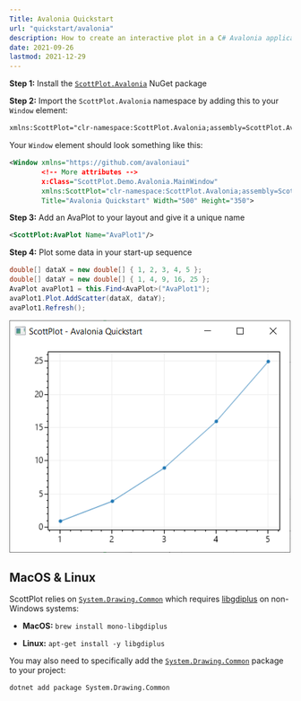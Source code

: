 ```yaml
---
Title: Avalonia Quickstart
url: "quickstart/avalonia"
description: How to create an interactive plot in a C# Avalonia application
date: 2021-09-26
lastmod: 2021-12-29
---
```


**Step 1:** Install the [`ScottPlot.Avalonia`](https://www.nuget.org/packages/ScottPlot.Avalonia) NuGet package

**Step 2:** Import the `ScottPlot.Avalonia` namespace by adding this to your `Window` element:

```xml
xmlns:ScottPlot="clr-namespace:ScottPlot.Avalonia;assembly=ScottPlot.Avalonia"
```

Your `Window` element should look something like this:

```xml
<Window xmlns="https://github.com/avaloniaui"
        <!-- More attributes -->
        x:Class="ScottPlot.Demo.Avalonia.MainWindow"
        xmlns:ScottPlot="clr-namespace:ScottPlot.Avalonia;assembly=ScottPlot.Avalonia"
        Title="Avalonia Quickstart" Width="500" Height="350">
```


**Step 3:** Add an AvaPlot to your layout and give it a unique name
```xml
<ScottPlot:AvaPlot Name="AvaPlot1"/>
```

**Step 4:** Plot some data in your start-up sequence

```cs
double[] dataX = new double[] { 1, 2, 3, 4, 5 };
double[] dataY = new double[] { 1, 4, 9, 16, 25 };
AvaPlot avaPlot1 = this.Find<AvaPlot>("AvaPlot1");
avaPlot1.Plot.AddScatter(dataX, dataY);
avaPlot1.Refresh();
```

<img src="scottplot-quickstart-avalonia.png" class="d-block mx-auto shadow my-5">

## MacOS & Linux

ScottPlot relies on [`System.Drawing.Common`](https://www.nuget.org/packages/System.Drawing.Common) which requires [libgdiplus](https://www.mono-project.com/docs/gui/libgdiplus/) on non-Windows systems:

* **MacOS:** `brew install mono-libgdiplus`

* **Linux:** `apt-get install -y libgdiplus`

You may also need to specifically add the [`System.Drawing.Common`](https://www.nuget.org/packages/System.Drawing.Common) package to your project:

```
dotnet add package System.Drawing.Common
```